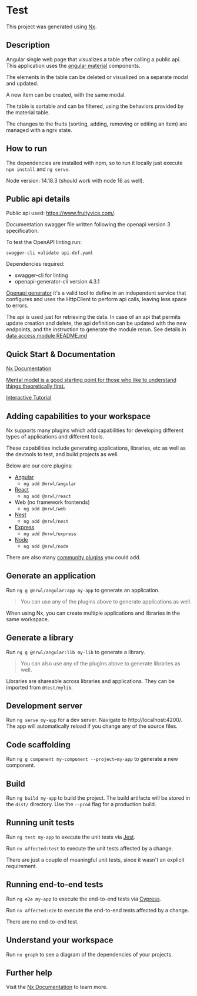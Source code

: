 # Test

This project was generated using [Nx](https://nx.dev).

## Description

Angular single web page that visualizes a table after calling a public api.
This application uses the [angular material](https://material.angular.io/) components.

The elements in the table can be deleted or visualized on a separate modal and updated.

A new item can be created, with the same modal.

The table is sortable and can be filtered, using the behaviors provided by the material table.

The changes to the fruits (sorting, adding, removing or editing an item) are managed with a ngrx state.

## How to run

The dependencies are installed with npm, so to run it locally just execute
`npm install`
and 
`ng serve`.

Node version: 14.18.3 (should work with node 16 as well).

## Public api details

Public api used: https://www.fruityvice.com/.

Documentation swagger file written following the openapi version 3 specification.

To test the OpenAPI linting run:

```
swagger-cli validate api-def.yaml
```

Dependencies required:

- swagger-cli for linting
- openapi-generator-cli version 4.3.1

[Openapi generator](https://openapi-generator.tech/docs/generators/typescript-angular) it's a valid tool to define in an independent service that configures and uses the HttpClient to perform api calls, leaving less space to errors.

The api is used just for retrieving the data. In case of an api that permits update creation and delete, the api definition can be updated with the new endpoints, and the instruction to generate the module rerun. See details in [data access module README.md](libs/data-access-fruits/src/lib/README.md)

## Quick Start & Documentation

[Nx Documentation](https://nx.dev/getting-started/intro)

[Mental model is a good starting point for those who like to understand things theoretically first.](https://nx.dev/concepts/mental-model)

[Interactive Tutorial](https://nx.dev/getting-started/angular-tutorial)

## Adding capabilities to your workspace

Nx supports many plugins which add capabilities for developing different types of applications and different tools.

These capabilities include generating applications, libraries, etc as well as the devtools to test, and build projects as well.

Below are our core plugins:

- [Angular](https://angular.io)
  - `ng add @nrwl/angular`
- [React](https://reactjs.org)
  - `ng add @nrwl/react`
- Web (no framework frontends)
  - `ng add @nrwl/web`
- [Nest](https://nestjs.com)
  - `ng add @nrwl/nest`
- [Express](https://expressjs.com)
  - `ng add @nrwl/express`
- [Node](https://nodejs.org)
  - `ng add @nrwl/node`

There are also many [community plugins](https://nx.dev/community) you could add.

## Generate an application

Run `ng g @nrwl/angular:app my-app` to generate an application.

> You can use any of the plugins above to generate applications as well.

When using Nx, you can create multiple applications and libraries in the same workspace.

## Generate a library

Run `ng g @nrwl/angular:lib my-lib` to generate a library.

> You can also use any of the plugins above to generate libraries as well.

Libraries are shareable across libraries and applications. They can be imported from `@test/mylib`.

## Development server

Run `ng serve my-app` for a dev server. Navigate to http://localhost:4200/. The app will automatically reload if you change any of the source files.

## Code scaffolding

Run `ng g component my-component --project=my-app` to generate a new component.

## Build

Run `ng build my-app` to build the project. The build artifacts will be stored in the `dist/` directory. Use the `--prod` flag for a production build.

## Running unit tests

Run `ng test my-app` to execute the unit tests via [Jest](https://jestjs.io).

Run `nx affected:test` to execute the unit tests affected by a change.

There are just a couple of meaningful unit tests, since it wasn't an explicit requirement.

## Running end-to-end tests

Run `ng e2e my-app` to execute the end-to-end tests via [Cypress](https://www.cypress.io).

Run `nx affected:e2e` to execute the end-to-end tests affected by a change.

There are no end-to-end test.

## Understand your workspace

Run `nx graph` to see a diagram of the dependencies of your projects.

## Further help

Visit the [Nx Documentation](https://nx.dev/angular) to learn more.
